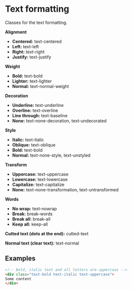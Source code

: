 # Text formatting

Classes for the text formatting.

**Alignment**
- **Centered:** text-centered
- **Left:** text-left
- **Right:** text-right
- **Justify:** text-justify

**Weight**
- **Bold:** text-bold
- **Lighter:** text-lighter
- **Normal:** text-normal-weight

**Decoration**
- **Underline:** text-underline
- **Overline:** text-overline
- **Line through:** text-baseline
- **None:** text-none-decoration, text-undecorated

**Style**
- **Italic:** text-italic
- **Oblique:** text-oblique
- **Bold:** text-bold
- **Normal:** text-none-style, text-unstyled

**Transform**
- **Uppercase:** text-uppercase
- **Lowercase:** text-lowercase
- **Capitalize:** text-capitalize
- **None:** text-none-transformation, text-untransformed

**Words**
- **No wrap:** text-nowrap
- **Break:** break-words
- **Break all:** break-all
- **Keep all:** keep-all

**Cutted text (dots at the end):** cutted-text

**Normal text (clear text):** text-normal

## Examples
````Html
<!-- Bold, italic text and all letters are uppercase -->
<div class="text-bold text-italic text-uppercase">
Some content
</div>
````

